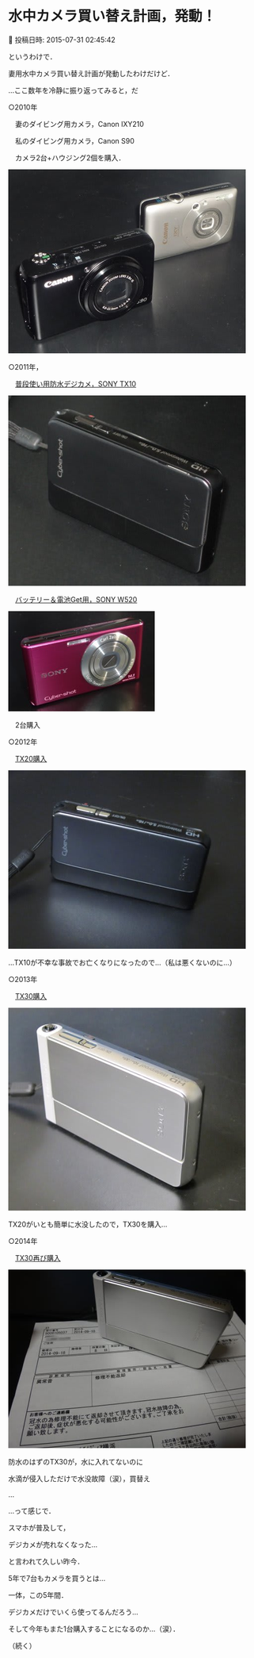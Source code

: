 # 水中カメラ買い替え計画，発動！

📅 投稿日時: 2015-07-31 02:45:42

というわけで．


妻用水中カメラ買い替え計画が発動したわけだけど．





…ここ数年を冷静に振り返ってみると，だ





○2010年


　妻のダイビング用カメラ，Canon IXY210


　私のダイビング用カメラ，Canon S90


　カメラ2台+ハウジング2個を購入．




![4dd9d028e8ed8f032118e98bb285ccd0.jpg](images/4dd9d028e8ed8f032118e98bb285ccd0.jpg)







○2011年，


　[普段使い用防水デジカメ，SONY TX10](eeaa5caa0b3a71351813c7d734931dc0f.md)




![6d7409bc65d826ee178f5369f18e9c49.jpg](images/6d7409bc65d826ee178f5369f18e9c49.jpg)




　[バッテリー＆電池Get用，SONY W520](e38787d602a04193de6393f34154f0b04.md)




![27357188467db95a2c02e76455dadc0c.jpg](images/27357188467db95a2c02e76455dadc0c.jpg)




　2台購入





○2012年


　[TX20購入](ecf2754342d380ea1db09caa20d935657.md)




![2bb7a2655975d34060ae8b6682d7961d.jpg](images/2bb7a2655975d34060ae8b6682d7961d.jpg)




…TX10が不幸な事故でお亡くなりになったので…（私は悪くないのに…）





○2013年


　[TX30購入](e9d0187dffefa89fa8f4f8a86c24c0a22.md)




![4a8c9028fa1755a98dec5cffd0fb1d0c.jpg](images/4a8c9028fa1755a98dec5cffd0fb1d0c.jpg)




TX20がいとも簡単に水没したので，TX30を購入…





○2014年


　[TX30再び購入](e74a90d02680d75a3da9ee6c6ffdea8cd.md)




![53ee13d2e099aeb0a624e5eb42ce9961.jpg](images/53ee13d2e099aeb0a624e5eb42ce9961.jpg)




防水のはずのTX30が，水に入れてないのに


水滴が侵入しただけで水没故障（涙），買替え





…


…って感じで．


スマホが普及して，


デジカメが売れなくなった…


と言われて久しい昨今．


5年で7台もカメラを買うとは…


一体，この5年間．


デジカメだけでいくら使ってるんだろう…





そして今年もまた1台購入することになるのか…（涙）．


（続く）

